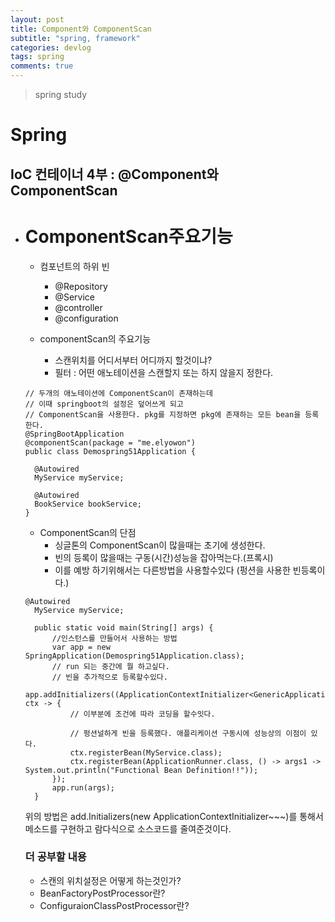```yaml
---
layout: post
title: Component와 ComponentScan
subtitle: "spring, framework"
categories: devlog
tags: spring
comments: true
---
```

> spring study

# Spring

## IoC 컨테이너 4부 : @Component와 ComponentScan

* # ComponentScan주요기능
  
  * 컴포넌트의 하위 빈
    - @Repository
    - @Service
    - @controller
    - @configuration

  * componentScan의 주요기능
    - 스캔위치를 어디서부터 어디까지 할것이냐?
    - 필터 : 어떤 애노테이션을 스캔할지 또는 하지 않을지 정한다.

  ```
  // 두개의 애노테이션에 ComponentScan이 존재하는데
  // 이때 springboot의 설정은 덮어쓰게 되고
  // ComponentScan을 사용한다. pkg를 지정하면 pkg에 존재하는 모든 bean을 등록한다.  
  @SpringBootApplication
  @componentScan(package = "me.elyowon")
  public class Demospring51Application {
  
    @Autowired
    MyService myService;

    @Autowired
    BookService bookService;
  }
  ```

  * ComponentScan의 단점
    - 싱글톤의 ComponentScan이 많을때는 초기에 생성한다.
    - 빈의 등록이 많을때는 구동(시간)성능을 잡아먹는다.(프록시)
    - 이를 예방 하기위해서는 다른방법을 사용할수있다 (펑션을 사용한 빈등록이다.)  

  ```
  @Autowired
    MyService myService;

    public static void main(String[] args) {
        //인스턴스를 만들어서 사용하는 방법
        var app = new SpringApplication(Demospring51Application.class);
        // run 되는 중간에 뭘 하고싶다.
        // 빈을 추가적으로 등록할수있다.
        app.addInitializers((ApplicationContextInitializer<GenericApplicationContext>) ctx -> {
            // 이부분에 조건에 따라 코딩을 할수잇다.

            // 펑션널하게 빈을 등록했다. 애플리케이션 구동시에 성능상의 이점이 있다.
            ctx.registerBean(MyService.class);
            ctx.registerBean(ApplicationRunner.class, () -> args1 -> System.out.println("Functional Bean Definition!!"));
        });
        app.run(args);
    }
  ```
  위의 방법은 add.Initializers(new ApplicationContextInitializer~~~)를 통해서 메소드를 구현하고 람다식으로 소스코드를 줄여준것이다. 



  ### 더 공부할 내용
    * 스캔의 위치설정은 어떻게 하는것인가?
    * BeanFactoryPostProcessor란?
    * ConfiguraionClassPostProcessor란? 

  

  


